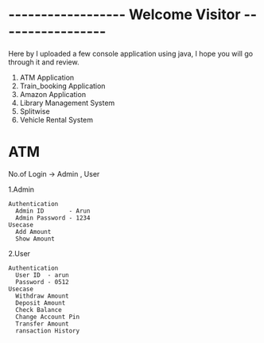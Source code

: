 # ------------------ Welcome Visitor -----------------

Here by I uploaded a few console application using java, I hope you will go through it and review.
1. ATM Application
2. Train_booking Application
3. Amazon Application
4. Library Management System
5. Splitwise
6. Vehicle Rental System

# ATM
No.of Login -> Admin , User 

  1.Admin 
  
    Authentication 
      Admin ID       - Arun
      Admin Password - 1234
    Usecase 
      Add Amount 
      Show Amount
      
  2.User
  
    Authentication
      User ID  - arun
      Password - 0512
    Usecase
      Withdraw Amount
      Deposit Amount
      Check Balance
      Change Account Pin
      Transfer Amount
      ransaction History

    
